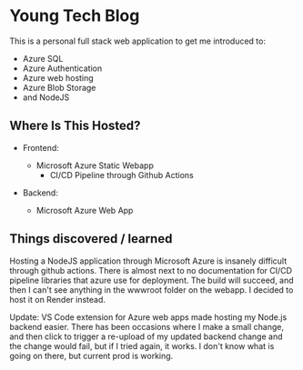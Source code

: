 # Young Tech Blog

This is a personal full stack web application to get me introduced to:

- Azure SQL
- Azure Authentication
- Azure web hosting
- Azure Blob Storage
- and NodeJS

## Where Is This Hosted?

- Frontend:
  - Microsoft Azure Static Webapp
    - CI/CD Pipeline through Github Actions

- Backend:
  - Microsoft Azure Web App

## Things discovered / learned

Hosting a NodeJS application through Microsoft Azure is insanely difficult through github actions. There is almost next to no documentation for CI/CD pipeline libraries that azure use for deployment. The build will succeed, and then I can't see anything in the wwwroot folder on the webapp. I decided to host it on Render instead.

Update: VS Code extension for Azure web apps made hosting my Node.js backend easier. There has been occasions where I make a small change, and then click to trigger a re-upload of my updated backend change and the change would fail, but if I tried again, it works. I don't know what is going on there, but current prod is working.
